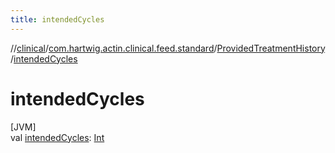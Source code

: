```yaml
---
title: intendedCycles
---
```

//[clinical](../../../index.html)/[com.hartwig.actin.clinical.feed.standard](../index.html)/[ProvidedTreatmentHistory](index.html)/[intendedCycles](intended-cycles.html)



# intendedCycles



[JVM]\
val [intendedCycles](intended-cycles.html): [Int](https://kotlinlang.org/api/latest/jvm/stdlib/kotlin/-int/index.html)




